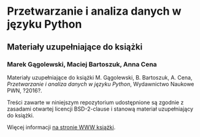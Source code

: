 #  Przetwarzanie i analiza danych w języku Python #
##       Materiały uzupełniające do książki       ##
### Marek Gągolewski, Maciej Bartoszuk, Anna Cena ###

Materiały uzupełniające do książki
M. Gągolewski, B. Bartoszuk, A. Cena, *Przetwarzanie i analiza danych w języku Python*,
Wydawnictwo Naukowe PWN, ?2016?.

Treści zawarte w niniejszym repozytorium
udostępnione są zgodnie z zasadami otwartej licencji BSD-2-clause
i stanową materiał uzupełniający do książki.

Więcej informacji [na stronie WWW książki](TO_DO_LINK).
